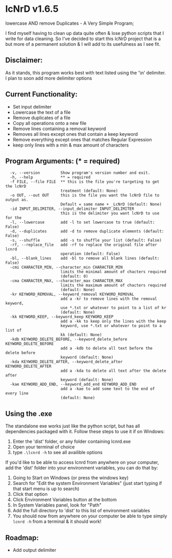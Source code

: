 # lcNrD v1.6.5

lowercase AND remove Duplicates - A Very Simple Program;

I find myself having to clean up data quite often & lose python scripts that I write for data cleaning. So I've decided to start this lcNrD project that is a but more of a permanent solution & I will add to its usefulness as I see fit.

## Disclaimer:
As it stands, this program works best with text listed using the '\n' delimiter. I plan to soon add more delimiter options

## Current Functionality:
* Set input delimiter
* Lowercase the text of a file
* Remove duplicates of a file
* Copy all operations onto a new file
* Remove lines containing a removal keyword
* Removes all lines except ones that contain a keep keyword
* Remove everything except ones that matches Regular Expression
* keep only lines with a min & max amount of characters

## Program Arguments: (* = required)

```
  -v, --version         Show program's version number and exit.
  -h, --help            ** = required
  -f FILE, --file FILE  ** this is the file you're targeting to get the lcNrD
                        treatment (default: None)
  -o OUT, --out OUT     this is the file you want the lcNrD file to output as.
                        Default = same name + _LcNrD (default: None)
  -id INPUT_DELIMITER, --input_delimiter INPUT_DELIMITER
                        this is the delimiter you want lcNrD to use for the
  -l, --lowercase       add -l to set lowercase to true (default: False)
  -d, --duplicates      add -d to remove duplicate elements (default: False)
  -s, --shuffle         add -s to shuffle your list (default: False)
  -rf, --replace_file   add -rf to replace the original file after lcnrd
                        operation (default: False)
  -bl, --blank_lines    add -bl to remove all blank lines (default: False)
  -cmi CHARACTER_MIN, --character_min CHARACTER_MIN
                        limits the minimal amount of chacters required
                        (default: 0)
  -cma CHARACTER_MAX, --character_max CHARACTER_MAX
                        limits the maximum amount of chacters required
                        (default: None)
  -kr KEYWORD_REMOVAL, --keyword_removal KEYWORD_REMOVAL
                        add a -kr to remove lines with the removal keyword,
                        use *.txt or whatever to point to a list of kr
                        (default: None)
  -kk KEYWORD_KEEP, --keyword_keep KEYWORD_KEEP
                        add a -kk to keep only the lines with the keep
                        keyword, use *.txt or whatever to point to a list of
                        kk (default: None)
  -kdb KEYWORD_DELETE_BEFORE, --keyword_delete_before KEYWORD_DELETE_BEFORE
                        add a -kdb to delete all text before the delete before
                        keyword (default: None)
  -kda KEYWORD_DELETE_AFTER, --keyword_delete_after KEYWORD_DELETE_AFTER
                        add a -kda to delete all text after the delete after
                        keyword (default: None)
  -kae KEYWORD_ADD_END, --keyword_add_end KEYWORD_ADD_END
                        add a -kae to add some text to the end of every line
                        (default: None)
```
## Using the .exe
The standalone exe works just like the python script, but has all dependencies packaged with it. Follow these steps to use it if on Windows:
1. Enter the 'dist' folder, or any folder containing lcnrd.exe
2. Open your terminal of choice
3. type `.\lcnrd -h` to see all availible options

If you'd like to be able to access lcnrd from anywhere on your computer, add the 'dist' folder into your environment variables, you can do that by:
1. Going to Start on Windows (or press the windows key)
2. Search for "Edit the system Environment Variables" (just start typing if that start menu is up to search)
3. Click that option
4. Click Environment Variables button at the bottom
5. In System Variables panel, look for "Path"
6. Add the full directory to 'dist' to this list of environment variables
7. You should now from anywhere on your computer be able to type simply `lcnrd -h` from a terminal & it should work!

## Roadmap:
* Add output delimiter
